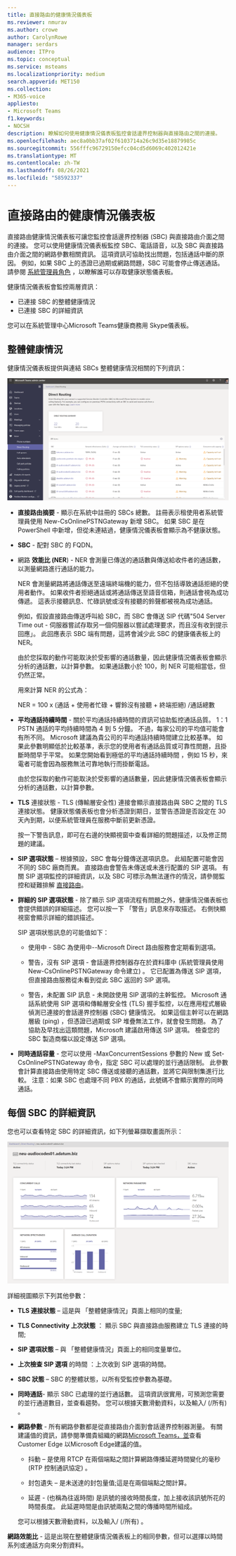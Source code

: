 ```yaml
---
title: 直接路由的健康情況儀表板
ms.reviewer: nmurav
ms.author: crowe
author: CarolynRowe
manager: serdars
audience: ITPro
ms.topic: conceptual
ms.service: msteams
ms.localizationpriority: medium
search.appverid: MET150
ms.collection:
- M365-voice
appliesto:
- Microsoft Teams
f1.keywords:
- NOCSH
description: 瞭解如何使用健康情況儀表板監控會話邊界控制器與直接路由之間的連接。
ms.openlocfilehash: aec8a0bb37af02f6103714a26c9d35e18879985c
ms.sourcegitcommit: 556fffc96729150efcc04cd5d6069c402012421e
ms.translationtype: MT
ms.contentlocale: zh-TW
ms.lasthandoff: 08/26/2021
ms.locfileid: "58592337"
---
```

# <a name="health-dashboard-for-direct-routing"></a>直接路由的健康情況儀表板

直接路由健康情況儀表板可讓您監控會話邊界控制器 (SBC) 與直接路由介面之間的連接。  您可以使用健康情況儀表板監控 SBC、電話語音，以及 SBC 與直接路由介面之間的網路參數相關資訊。 這項資訊可協助找出問題，包括通話中斷的原因。 例如，如果 SBC 上的憑證已過期或網路問題，SBC 可能會停止傳送通話。 請參閱 [系統管理員角色](using-admin-roles.md) ，以瞭解誰可以存取健康狀態儀表板。

健康情況儀表板會監控兩層資訊：

- 已連接 SBC 的整體健康情況
- 已連接 SBC 的詳細資訊

您可以在系統管理中心Microsoft Teams健康商務用 Skype儀表板。

## <a name="overall-health"></a>整體健康情況

健康情況儀表板提供與連結 SBCs 整體健康情況相關的下列資訊：

 ![顯示健康狀態儀表板統計資料](media/direct-routing-dashboard-stats1.png)

- **直接路由摘要** - 顯示在系統中註冊的 SBCs 總數。 註冊表示租使用者系統管理員使用 New-CsOnlinePSTNGateway 新增 SBC。 如果 SBC 是在 PowerShell 中新增，但從未連結過，健康情況儀表板會顯示為不健康狀態。

- **SBC** - 配對 SBC 的 FQDN。

- 網路 **效能比 (NER**) - NER 會測量已傳送的通話數與傳送給收件者的通話數，以測量網路進行通話的能力。  

   NER 會測量網路將通話傳送至遠端終端機的能力，但不包括導致通話拒絕的使用者動作。  如果收件者拒絕通話或將通話傳送至語音信箱，則通話會視為成功傳遞。 這表示接聽訊息、忙碌訊號或沒有接聽的鈴聲都被視為成功通話。
  
   例如，假設直接路由傳送呼叫給 SBC，而 SBC 會傳送 SIP 代碼"504 Server Time out - 伺服器嘗試存取另一個伺服器以嘗試處理要求，而且沒有收到提示回應」。 此回應表示 SBC 端有問題，這將會減少此 SBC 的健康儀表板上的 NER。
  
   由於您採取的動作可能取決於受影響的通話數量，因此健康情況儀表板會顯示分析的通話數，以計算參數。 如果通話數小於 100，則 NER 可能相當低，但仍然正常。

   用來計算 NER 的公式為：

   NER = 100 x (通話 + 使用者忙碌 + 響鈴沒有接聽 + 終端拒絕) /通話總數

- **平均通話持續時間** - 關於平均通話持續時間的資訊可協助監控通話品質。 1：1 PSTN 通話的平均持續時間為 4 到 5 分鐘。  不過，每家公司的平均值可能會有所不同。  Microsoft 建議為貴公司的平均通話持續時間建立比較基準。 如果此參數明顯低於比較基準，表示您的使用者有通話品質或可靠性問題，且掛斷時間早于平常。 如果您開始看到極低的平均通話持續時間 ，例如 15 秒，來電者可能會因為服務無法可靠地執行而掛斷電話。

   由於您採取的動作可能取決於受影響的通話數量，因此健康情況儀表板會顯示分析的通話數，以計算參數。

- **TLS** 連接狀態 - TLS (傳輸層安全性) 連接會顯示直接路由與 SBC 之間的 TLS 連接狀態。 健康狀態儀表板也會分析憑證到期日，並警告憑證是否設定在 30 天內到期，以便系統管理員在服務中斷前更新憑證。

   按一下警告訊息，即可在右邊的快顯視窗中查看詳細的問題描述，以及修正問題的建議。

- **SIP 選項狀態** – 根據預設，SBC 會每分鐘傳送選項訊息。 此組配置可能會因不同的 SBC 廠商而異。 直接路由會警告未傳送或未進行配置的 SIP 選項。 有關 SIP 選項監控的詳細資訊，以及 SBC 可標示為無法運作的情況，請參閱監控和疑難排解 [直接路由](direct-routing-monitor-and-troubleshoot.md)。

- **詳細的 SIP 選項狀態** - 除了顯示 SIP 選項流程有問題之外，健康情況儀表板也會提供錯誤的詳細描述。 您可以按一下 「警告」訊息來存取描述。 右側快顯視窗會顯示詳細的錯誤描述。

   SIP 選項狀態訊息的可能值如下：

    - 使用中 - SBC 為使用中--Microsoft Direct 路由服務會定期看到選項。

    - 警告，沒有 SIP 選項 - 會話邊界控制器存在於資料庫中 (系統管理員使用 New-CsOnlinePSTNGateway 命令建立) 。 它已配置為傳送 SIP 選項，但直接路由服務從未看到從此 SBC 返回的 SIP 選項。

    - 警告，未配置 SIP 訊息 - 未開啟使用 SIP 選項的主幹監控。 Microsoft 通話系統使用 SIP 選項和傳輸層安全性 (TLS) 握手監控，以在應用程式層級偵測已連接的會話邊界控制器 (SBC) 健康情況。 如果這個主幹可以在網路層級 (ping) ，但憑證已過期或 SIP 堆疊無法工作，就會發生問題。 為了協助及早找出這類問題，Microsoft 建議啟用傳送 SIP 選項。 檢查您的 SBC 製造商檔以設定傳送 SIP 選項。

- **同時通話容量** - 您可以使用 -MaxConcurrentSessions 參數的 New 或 Set-CsOnlinePSTNGateway 命令，指定 SBC 可以處理的並行通話限制。 此參數會計算直接路由使用特定 SBC 傳送或接聽的通話數，並將它與限制集進行比較。 注意：如果 SBC 也處理不同 PBX 的通話，此號碼不會顯示實際的同時通話。

## <a name="detailed-information-for-each-sbc"></a>每個 SBC 的詳細資訊

您也可以查看特定 SBC 的詳細資訊，如下列螢幕擷取畫面所示：

![健康情況儀表板 SBC 詳細資料](media/direct-routing-dashboard-SBC-detail1.png)

詳細視圖顯示下列其他參數：

- **TLS 連接狀態** – 這是與 「整體健康情況」頁面上相同的度量;

- **TLS Connectivity 上次狀態** ： 顯示 SBC 與直接路由服務建立 TLS 連接的時間;

- **SIP 選項狀態** – 與 「整體健康情況」頁面上的相同度量單位。

- **上次檢查 SIP 選項** 的時間 ：上次收到 SIP 選項的時間。

- **SBC 狀態** – SBC 的整體狀態，以所有受監控參數為基礎。

- **同時通話**- 顯示 SBC 已處理的並行通話數。 這項資訊很實用，可預測您需要的並行通道數目，並查看趨勢。 您可以根據天數滑動資料，以及輸入/ (/所有) 。

- **網路參數** - 所有網路參數都是從直接路由介面到會話邊界控制器測量。 有關建議值的資訊，請參閱準備貴組織的網路[Microsoft Teams，並](./prepare-network.md)查看 Customer Edge 以Microsoft Edge建議的值。

   - 抖動 – 是使用 RTCP 在兩個端點之間計算網路傳播延遲時間變化的毫秒 (RTP 控制通訊協定) 。

   - 封包遺失 – 是未送達的封包量值;這是在兩個端點之間計算。

   - 延遲 - (也稱為往返時間) 是訊號的接收時間長度，加上接收該訊號所花的時間長度。 此延遲時間是由訊號兩點之間的傳播時間所組成。

   您可以根據天數滑動資料，以及輸入/ (/所有) 。

**網路效能比** - 這是出現在整體健康情況儀表板上的相同參數，但可以選擇以時間系列或通話方向來分割資料。